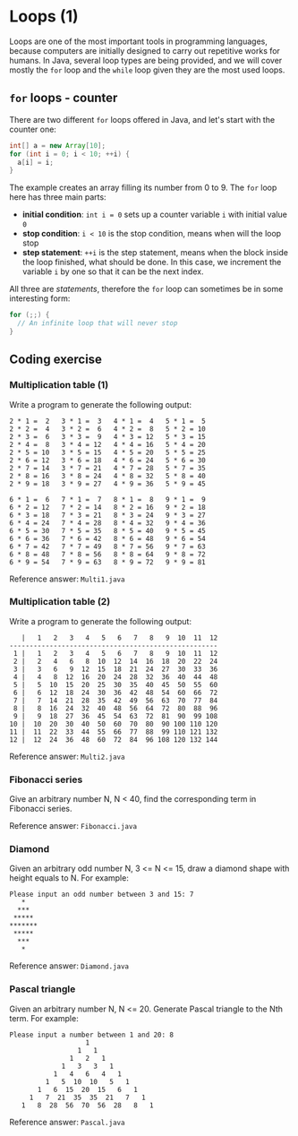 # Loops (1)

Loops are one of the most important tools in programming languages, because
computers are initially designed to carry out repetitive works for humans. In
Java, several loop types are being provided, and we will cover mostly the `for`
loop and the `while` loop given they are the most used loops.

## `for` loops - counter

There are two different `for` loops offered in Java, and let's start with the
counter one:

```java
int[] a = new Array[10];
for (int i = 0; i < 10; ++i) {
  a[i] = i;
}
```

The example creates an array filling its number from 0 to 9. The `for` loop here
has three main parts:

* **initial condition**: `int i = 0` sets up a counter variable `i` with initial
  value `0`
* **stop condition**: `i < 10` is the stop condition, means when will the loop
  stop
* **step statement**: `++i` is the step statement, means when the block inside
  the loop finished, what should be done. In this case, we increment the
  variable `i` by one so that it can be the next index.

All three are *statements*, therefore the `for` loop can sometimes be in some
interesting form:

```java
for (;;) {
  // An infinite loop that will never stop
}
```

## Coding exercise

### Multiplication table (1)
Write a program to generate the following output:

```
2 * 1 =  2   3 * 1 =  3   4 * 1 =  4   5 * 1 =  5
2 * 2 =  4   3 * 2 =  6   4 * 2 =  8   5 * 2 = 10
2 * 3 =  6   3 * 3 =  9   4 * 3 = 12   5 * 3 = 15
2 * 4 =  8   3 * 4 = 12   4 * 4 = 16   5 * 4 = 20
2 * 5 = 10   3 * 5 = 15   4 * 5 = 20   5 * 5 = 25
2 * 6 = 12   3 * 6 = 18   4 * 6 = 24   5 * 6 = 30
2 * 7 = 14   3 * 7 = 21   4 * 7 = 28   5 * 7 = 35
2 * 8 = 16   3 * 8 = 24   4 * 8 = 32   5 * 8 = 40
2 * 9 = 18   3 * 9 = 27   4 * 9 = 36   5 * 9 = 45

6 * 1 =  6   7 * 1 =  7   8 * 1 =  8   9 * 1 =  9
6 * 2 = 12   7 * 2 = 14   8 * 2 = 16   9 * 2 = 18
6 * 3 = 18   7 * 3 = 21   8 * 3 = 24   9 * 3 = 27
6 * 4 = 24   7 * 4 = 28   8 * 4 = 32   9 * 4 = 36
6 * 5 = 30   7 * 5 = 35   8 * 5 = 40   9 * 5 = 45
6 * 6 = 36   7 * 6 = 42   8 * 6 = 48   9 * 6 = 54
6 * 7 = 42   7 * 7 = 49   8 * 7 = 56   9 * 7 = 63
6 * 8 = 48   7 * 8 = 56   8 * 8 = 64   9 * 8 = 72
6 * 9 = 54   7 * 9 = 63   8 * 9 = 72   9 * 9 = 81
```
Reference answer: `Multi1.java`

### Multiplication table (2)

Write a program to generate the following output:

```
   |   1   2   3   4   5   6   7   8   9  10  11  12
----------------------------------------------------
 1 |   1   2   3   4   5   6   7   8   9  10  11  12
 2 |   2   4   6   8  10  12  14  16  18  20  22  24
 3 |   3   6   9  12  15  18  21  24  27  30  33  36
 4 |   4   8  12  16  20  24  28  32  36  40  44  48
 5 |   5  10  15  20  25  30  35  40  45  50  55  60
 6 |   6  12  18  24  30  36  42  48  54  60  66  72
 7 |   7  14  21  28  35  42  49  56  63  70  77  84
 8 |   8  16  24  32  40  48  56  64  72  80  88  96
 9 |   9  18  27  36  45  54  63  72  81  90  99 108
10 |  10  20  30  40  50  60  70  80  90 100 110 120
11 |  11  22  33  44  55  66  77  88  99 110 121 132
12 |  12  24  36  48  60  72  84  96 108 120 132 144
```

Reference answer: `Multi2.java`

### Fibonacci series

Give an arbitrary number N, N < 40, find the corresponding term in Fibonacci
series.

Reference answer: `Fibonacci.java`

### Diamond

Given an arbitrary odd number N, 3 <= N <= 15, draw a diamond shape with height
equals to N. For example:

```
Please input an odd number between 3 and 15: 7
   *
  ***
 *****
*******
 *****
  ***
   *
```

Reference answer: `Diamond.java`

### Pascal triangle

Given an arbitrary number N, N <= 20. Generate Pascal triangle to the Nth term.
For example:

```
Please input a number between 1 and 20: 8
                   1
                 1   1
               1   2   1
             1   3   3   1
           1   4   6   4   1
         1   5  10  10   5   1
       1   6  15  20  15   6   1
     1   7  21  35  35  21   7   1
   1   8  28  56  70  56  28   8   1
```

Reference answer: `Pascal.java`